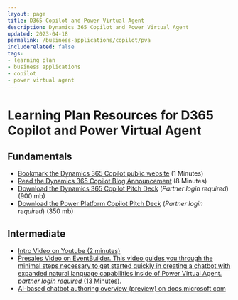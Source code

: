 ```yaml
---
layout: page
title: D365 Copilot and Power Virtual Agent
description: Dynamics 365 Copilot and Power Virtual Agent
updated: 2023-04-18
permalink: /business-applications/copilot/pva
includerelated: false
tags:
- learning plan
- business applications
- copilot
- power virtual agent
---
```


# Learning Plan Resources for D365 Copilot and Power Virtual Agent

## **Fundamentals** 

* [Bookmark the Dynamics 365 Copilot public website](https://www.microsoft.com/en-us/ai/dynamics-365-ai?rtc=1/) (1 Minutes)
* [Read the Dynamics 365 Copilot Blog Announcement](https://cloudblogs.microsoft.com/dynamics365/bdm/2023/03/06/introducing-microsoft-dynamics-365-copilot-bringing-next-generation-ai-to-every-line-of-business/) (8 Minutes)
* [Download the Dynamics 365 Copilot Pitch Deck](https://transform.microsoft.com/download?assetname=assets/Business%20Applications%20AI%20Seller%20Pitch%20Deck.pptx&download=1) (*Partner login required*) (900 mb)
* [Download the Power Platform Copilot Pitch Deck](https://transform.microsoft.com/modernwork/download?assetname=assets%2FLow%20Code%20%2B%20AI%20Pitch%20Deck.pptx&download=1) (*Partner login required*) (350 mb)

## **Intermediate** 

* <a href="https://www.youtube.com/watch?v=dh-LeowOV-E" target="_blank">Intro Video on Youtube (2 minutes)
* <a href="https://msuspartners.eventbuilder.com/event/72198?source=D365Copilot" target="_blank"> Presales Video on EventBuilder. This video guides you through the minimal steps necessary to get started quickly in creating a chatbot with expanded natural language capabilities inside of Power Virtual Agent. *partner login required* (13 Minutes).
* <a href="https://learn.microsoft.com/en-us/power-virtual-agents/nlu-gpt-overview" target="_blank"> AI-based chatbot authoring overview (preview) on docs.microsoft.com
